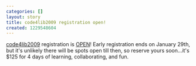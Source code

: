 ```yaml
---
categories: []
layout: story
title: code4lib2009 registration open!
created: 1229548604
---
```

<a href="http://code4lib.org/conference/2009">code4lib2009</a> registration is <a href="https://library.brown.edu/code4libcon09/registration/form/">OPEN</a>! Early registration ends on January 29th, but it's unlikely there will be spots open till then, so reserve yours soon...it's $125 for 4 days of learning, collaborating, and fun.
